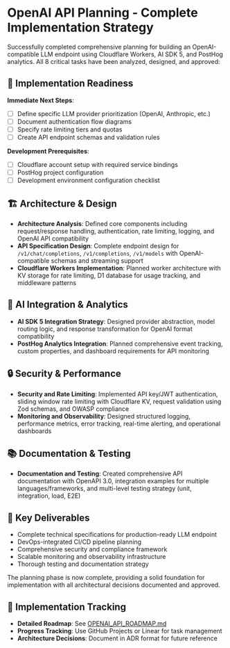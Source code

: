 # OpenAI API Planning - Complete Implementation Strategy

Successfully completed comprehensive planning for building an OpenAI-compatible
LLM endpoint using Cloudflare Workers, AI SDK 5, and PostHog analytics. All 8
critical tasks have been analyzed, designed, and approved:

## 🎯 **Implementation Readiness**  
  
**Immediate Next Steps**:  

- [ ] Define specific LLM provider prioritization (OpenAI, Anthropic, etc.)  
- [ ] Document authentication flow diagrams  
- [ ] Specify rate limiting tiers and quotas  
- [ ] Create API endpoint schemas and validation rules  
  
**Development Prerequisites**:  

- [ ] Cloudflare account setup with required service bindings  
- [ ] PostHog project configuration  
- [ ] Development environment configuration checklist

## 🏗️ **Architecture & Design**

- **Architecture Analysis**: Defined core components including request/response
  handling, authentication, rate limiting, logging, and OpenAI API compatibility
- **API Specification Design**: Complete endpoint design for
  `/v1/chat/completions`, `/v1/completions`, `/v1/models` with OpenAI-compatible
  schemas and streaming support
- **Cloudflare Workers Implementation**: Planned worker architecture with KV
  storage for rate limiting, D1 database for usage tracking, and middleware
  patterns

## 🤖 **AI Integration & Analytics**

- **AI SDK 5 Integration Strategy**: Designed provider abstraction, model
  routing logic, and response transformation for OpenAI format compatibility
- **PostHog Analytics Integration**: Planned comprehensive event tracking,
  custom properties, and dashboard requirements for API monitoring

## 🔒 **Security & Performance**

- **Security and Rate Limiting**: Implemented API key/JWT authentication,
  sliding window rate limiting with Cloudflare KV, request validation using Zod
  schemas, and OWASP compliance
- **Monitoring and Observability**: Designed structured logging, performance
  metrics, error tracking, real-time alerting, and operational dashboards

## 📚 **Documentation & Testing**

- **Documentation and Testing**: Created comprehensive API documentation with
  OpenAPI 3.0, integration examples for multiple languages/frameworks, and
  multi-level testing strategy (unit, integration, load, E2E)

## 🎯 **Key Deliverables**

- Complete technical specifications for production-ready LLM endpoint
- DevOps-integrated CI/CD pipeline planning
- Comprehensive security and compliance framework
- Scalable monitoring and observability infrastructure
- Thorough testing and documentation strategy

The planning phase is now complete, providing a solid foundation for  
implementation with all architectural decisions documented and approved.  

## 🔗 **Implementation Tracking**  

- **Detailed Roadmap**: See [OPENAI_API_ROADMAP.md](./OPENAI_API_ROADMAP.md)  
- **Progress Tracking**: Use GitHub Projects or Linear for task management  
- **Architecture Decisions**: Document in ADR format for future reference  
